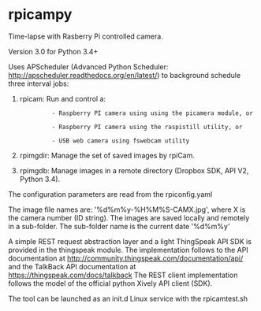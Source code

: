 # rpicampy
Time-lapse with Rasberry Pi controlled camera.

Version 3.0 for Python 3.4+

Uses APScheduler (Advanced Python Scheduler: http://apscheduler.readthedocs.org/en/latest/) 
to background schedule three interval jobs: 

1. rpicam:		Run and control a:

				- Raspberry PI camera using using the picamera module, or

				- Raspberry PI camera using the raspistill utility, or 

				- USB web camera using fswebcam utility 

2. rpimgdir:	Manage the set of saved images by rpiCam.  

3. rpimgdb:		Manage images in a remote directory (Dropbox SDK, API V2, Python 3.4).

The configuration parameters are read from the rpiconfig.yaml

The image file names are:  '%d%m%y-%H%M%S-CAMX.jpg', where X is the camera number (ID string).
The images are saved locally and remotely in a sub-folder. The sub-folder name is the current date '%d%m%y'

A simple REST request abstraction layer and a light ThingSpeak API SDK is provided in the thingspeak module.
The implementation follows to the API documentation at http://community.thingspeak.com/documentation/api/
and the TalkBack API documentation at https://thingspeak.com/docs/talkback
The REST client implementation follows the model of the official python Xively API client (SDK).

The tool can be launched as an init.d Linux service with the rpicamtest.sh
